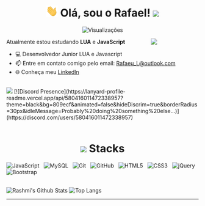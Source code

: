 <h1 align="center"> <img src="./hi.gif" height="30px"> Olá, sou o Rafael! <img src="[https://c.tenor.com/rz4kOurhQ0QAAAAC/big-mouth-cat.gif](https://cdn.discordapp.com/banners/580416011472338957/a_721dfc56f357fd0317e40c40452c44e0.gif?size=512)" height="30px">
</h1>
<p align="center"> <img src="https://komarev.com/ghpvc/?username=RafaelLemosS&color=blue" alt="Visualizações" /> </p>

<img src="https://cdn.discordapp.com/avatars/580416011472338957/a_359272e6481142797ede83c0e48822b3.gif?size=2048" width="125px" align="right">

Atualmente estou estudando <b>LUA</b> e <b>JavaScript</b>

- 💻 Desenvolvedor Junior LUA e Javascript
- 📫 Entre em contato comigo pelo email: Rafaeu_L@outlook.com
- 🌐 Conheça meu [LinkedIn](https://www.linkedin.com/in/rafael-lemos-silva/)

<br>
<div align="left">
<a href="https://steamcommunity.com/id/rafael_rls/"><img src="https://steam-stat.vercel.app/api?profileName=rafael_rls"></a>
[![Discord Presence](https://lanyard-profile-readme.vercel.app/api/580416011472338957?theme=black&bg=809ecf&animated=false&hideDiscrim=true&borderRadius=30px&idleMessage=Probably%20doing%20something%20else...)](https://discord.com/users/580416011472338957)
<!-- <a href="https://discord.com/users/580416011472338957"><img src="https://lanyard.cnrad.dev/api/580416011472338957"></a> -->
</div>

<br>

<h1 align="center"><img src="https://i.imgur.com/qD0idGM.png" width=5%> Stacks</h1>
<a href="https://github.com/RafaelLemosS">
<!-- <img src = "https://img.shields.io/badge/JavaScript-323330?style=for-the-badge&logo=javascript&logoColor=F7DF1E">
<img src = "https://img.shields.io/badge/Lua-323330?style=for-the-badge&logo=lua&logoColor=2C2D72">
<img src = "https://img.shields.io/badge/MySQL-323330?style=for-the-badge&logo=mysql&logoColor=4479A1"> -->
</a>

![JavaScript](https://img.shields.io/badge/-JavaScript-black?logo=javascript&style=social)&nbsp;&nbsp;
![MySQL](https://img.shields.io/badge/-MySQL-black?logo=mysql&style=social)&nbsp;&nbsp;
![Git](https://img.shields.io/badge/-Git-black?logo=git&style=social)&nbsp;&nbsp;
![GitHub](https://img.shields.io/badge/-GitHub-black?logo=github&style=social)&nbsp;&nbsp;
![HTML5](https://img.shields.io/badge/-HTML5-black?logo=html5&style=social)&nbsp;&nbsp;
![CSS3](https://img.shields.io/badge/-CSS3-black?logo=css3&style=social)&nbsp;&nbsp;
![jQuery](https://img.shields.io/badge/-jQuery-black?logo=jquery&style=social)&nbsp;&nbsp;
![Bootstrap](https://img.shields.io/badge/-Bootstrap-black?logo=bootstrap&style=social)&nbsp;&nbsp;
<br>
<br>

<!-- <div align="center"> -->
<!-- <img src="https://github-readme-stats.vercel.app/api?username=RafaelLemosS&show_icons=true&theme=dark"/> -->
<!-- </div> -->
![Rashmi's Github Stats](https://github-readme-stats.vercel.app/api?username=RafaelLemosS&count_private=true&show_icons=true&theme=dark&include_all_commits=true)
![Top Langs](https://github-readme-stats.vercel.app/api/top-langs/?username=RafaelLemosS&hide=TeX&layout=compact&theme=dark)
<br>
<hr>
<br>

<!-- <img src="https://res.cloudinary.com/practicaldev/image/fetch/s--rV1CmS8C--/c_limit%2Cf_auto%2Cfl_progressive%2Cq_66%2Cw_880/https://dev-to-uploads.s3.amazonaws.com/i/9yn7vhjsvzhgi0w9p7he.gif" width=100%> -->
